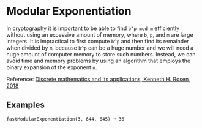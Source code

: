 # Modular Exponentiation
In cryptography it is important to be able to find `b^p mod m` efficiently without using an excessive amount of memory, where `b`, `p`, and `m` are large integers. It is impractical to first compute `b^p` and then find its remainder when divided by `m`, because `b^p` can be a huge number and we will need a huge amount of computer memory to store such numbers. Instead, we can avoid time and memory problems by using an algorithm that employs the binary expansion of the exponent `n`. 

Reference: [Discrete mathematics and its applications, Kenneth H. Rosen, 2018](https://g.co/kgs/r2FtpH)


## Examples
`fastModularExponentiation(3, 644, 645) ➞ 36`

